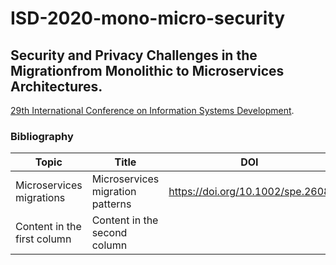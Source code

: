 # ISD-2020-mono-micro-security



## Security and Privacy Challenges in the Migrationfrom Monolithic to Microservices Architectures.
[29th International Conference on Information Systems Development](https://isd2020.webs.upv.es/).



### Bibliography

Topic        | Title         | DOI           | Gray          | 
------------ | ------------- | ------------- | ------------- |
Microservices migrations | Microservices migration patterns | https://doi.org/10.1002/spe.2608 |
Content in the first column | Content in the second column
